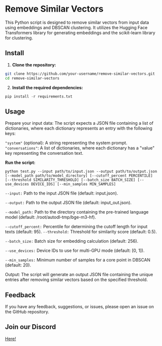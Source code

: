 # Remove Similar Vectors

This Python script is designed to remove similar vectors from input data using embeddings and DBSCAN clustering. It utilizes the Hugging Face Transformers library for generating embeddings and the scikit-learn library for clustering.

## Install

1. **Clone the repository:**

```bash
git clone https://github.com/your-username/remove-similar-vectors.git
cd remove-similar-vectors
```

2. **Install the required dependencies:**

```python
pip install -r requirements.txt
```

## Usage

Prepare your input data: The script expects a JSON file containing a list of dictionaries, where each dictionary represents an entry with the following keys:

`"system"` (optional): A string representing the system prompt.
`"conversations"`: A list of dictionaries, where each dictionary has a "value" key representing the conversation text.


**Run the script:**

```
python test.py --input path/to/input.json --output path/to/output.json [--model_path path/to/model_directory] [--cutoff_percent PERCENTILE] [--threshold SIMILARITY_THRESHOLD] [--batch_size BATCH_SIZE] [--use_devices DEVICE_IDS] [--min_samples MIN_SAMPLES]
```

`--input:` Path to the input JSON file (default: input.json).

`--output:` Path to the output JSON file (default: input_out.json).

`--model_path:` Path to the directory containing the pre-trained language model (default: /root/autodl-tmp/bge-m3-hf).

`--cutoff_percent:` Percentile for determining the cutoff length for input texts
(default: 95).
`--threshold:` Threshold for similarity score (default: 0.5).

`--batch_size:` Batch size for embedding calculation (default: 256).

`--use_devices:` Device IDs to use for multi-GPU mode (default: [0, 1]).

`--min_samples:` Minimum number of samples for a core point in DBSCAN (default: 20).

Output: The script will generate an output JSON file containing the unique entries after removing similar vectors based on the specified threshold.

## Feedback

If you have any feedback, suggestions, or issues, please open an issue on the GitHub repository.

## Join our Discord

[Here!](https://discord.gg/CynvTyWe)
